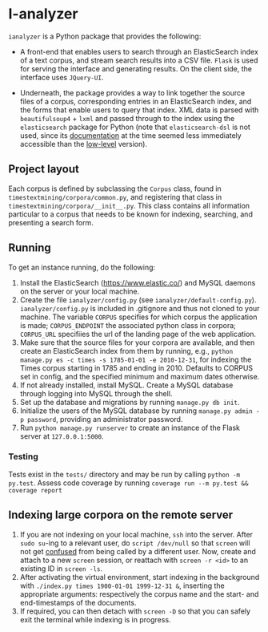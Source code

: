 I-analyzer
===============================================================================


`ianalyzer` is a Python package that provides the following:

- A front-end that enables users to search through an ElasticSearch index of a text corpus, and stream search results into a CSV file. `Flask` is used for serving the interface and generating results. On the client side, the interface uses `JQuery-UI`.

- Underneath, the package provides a way to link together the source files of a corpus, corresponding entries in an ElasticSearch index, and the forms that enable users to query that index. XML data is parsed with `beautifulsoup4` + `lxml` and passed through to the index using the `elasticsearch` package for Python (note that `elasticsearch-dsl` is not used, since its [documentation](https://elasticsearch-dsl.readthedocs.io/en/latest) at the time seemed less immediately accessible than the [low-level](https://www.elastic.co/guide/en/elasticsearch/reference/current/index.html) version).



Project layout
-------------------------------------------------------------------------------

Each corpus is defined by subclassing the `Corpus` class, found in `timestextmining/corpora/common.py`, and registering that class in `timestextmining/corpora/__init__.py`. This class contains all information particular to a corpus that needs to be known for indexing, searching, and presenting a search form.



Running
-------------------------------------------------------------------------------

To get an instance running, do the following:

1. Install the ElasticSearch (https://www.elastic.co/) and MySQL daemons on the server or your local machine.
2. Create the file `ianalyzer/config.py` (see `ianalyzer/default-config.py`). `ianalyzer/config.py` is included in .gitignore and thus not cloned to your machine. The variable `CORPUS` specifies for which corpus the application is made; `CORPUS_ENDPOINT` the associated python class in corpora; `CORPUS_URL` specifiies the url of the landing page of the web application.
3. Make sure that the source files for your corpora are available, and then create an ElasticSearch index from them by running, e.g., `python manage.py es -c times -s 1785-01-01 -e 2010-12-31`, for indexing the Times corpus starting in 1785 and ending in 2010. Defaults to CORPUS set in config, and the specified minimum and maximum dates otherwise.
4. If not already installed, install MySQL. Create a MySQL database through logging into MySQL through the shell.
5. Set up the database and migrations by running `manage.py db init`.
6. Initialize the users of the MySQL database by running `manage.py admin -p password`, providing an administrator password.
7. Run `python manage.py runserver` to create an instance of the Flask server at `127.0.0.1:5000`.

### Testing

Tests exist in the `tests/` directory and may be run by calling `python -m py.test`. Assess code coverage by running `coverage run --m py.test && coverage report`



Indexing large corpora on the remote server
-------------------------------------------------------------------------------

1. If you are not indexing on your local machine, `ssh` into the server. After `sudo su`-ing to a relevant user, do `script /dev/null` so that `screen` will not get [confused](http://serverfault.com/q/116775) from being called by a different user. Now, create and attach to a new `screen` session, or reattach with `screen -r <id>` to an existing ID in `screen -ls`.
2. After activating the virtual environment, start indexing in the background with `./index.py times 1900-01-01 1999-12-31 &`, inserting the appropriate arguments: respectively the corpus name and the start- and end-timestamps of the documents.
3. If required, you can then detach with `screen -D` so that you can safely exit the terminal while indexing is in progress.
